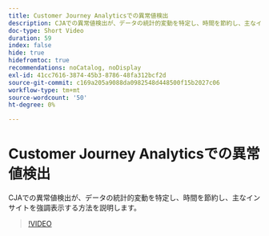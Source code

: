```yaml
---
title: Customer Journey Analyticsでの異常値検出
description: CJAでの異常値検出が、データの統計的変動を特定し、時間を節約し、主なインサイトを強調表示する方法を説明します。
doc-type: Short Video
duration: 59
index: false
hide: true
hidefromtoc: true
recommendations: noCatalog, noDisplay
exl-id: 41cc7616-3874-45b3-8786-48fa312bcf2d
source-git-commit: c169a205a9088da0982548d448500f15b2027c06
workflow-type: tm+mt
source-wordcount: '50'
ht-degree: 0%

---
```


# Customer Journey Analyticsでの異常値検出

CJAでの異常値検出が、データの統計的変動を特定し、時間を節約し、主なインサイトを強調表示する方法を説明します。

<!-- 72_S106_3442453_58_anomaly-detection-in-customer-journey-analytics -->
>[!VIDEO](https://video.tv.adobe.com/v/3459727/?learn=on&enablevpops=true&captions=jpn)
